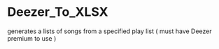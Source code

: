 # Deezer_To_XLSX
generates a lists of songs from a specified play list ( must have Deezer premium to use )
